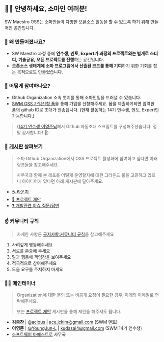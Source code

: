 ## 👋🏻 안녕하세요, 소마인 여러분!

SW Maestro OSS는 소마인들이 다양한 오픈소스 활동을 할 수 있도록 하기 위해 만들어진 공간입니다.


### 🔔 왜 만들어졌나요?

- SW Maestro 과정 중에 **연수생, 멘토, Expert가 과정의 프로젝트와는 별개로 스터디, 기술공유, 오픈 프로젝트를 진행**하는 공간입니다.
- **오픈소스 생태계에 소마 프로그램에서 산출된 코드를 통해 기여**하기 위한 기회를 잡는 목적으로도 만들었습니다.


### 🎉 어떻게 참여하나요?

- Github Organization 소속 뱃지를 통해 소마인임을 드러낼 수 있습니다. 
- [SWM OSS 가입신청 폼](https://forms.gle/HxyvQ7AeRQ98VqMw5)을 통해 가입을 신청해주세요. 폼을 제출하게되면 입력한 폼의 github ID로 초대가 전송됩니다.  (현재 활동하는 14기 연수생, 멘토, Expert만 가능합니다.)
> ([14기 연수생 이영준님](https://github.com/YoungJun-L)께서 Github 자동초대 스크립트를 구성해주셨습니다. 정말 감사합니다! 🙏)


### 👀 [게시판](https://github.com/orgs/SW-Maestro-OSS/discussions) 살펴보기

> 소마 Github Organization에서 OSS 프로젝트 활성화에 참여하고 싶다면 아래 링크들을 참고해주세요.
> 
> 사무국과 함께 본 레포를 어떻게 운영할지에 대한 그라운드 룰을 고민하고 있으니 아이디어가 있다면 아래 게시판에 달아주세요.

- [☕️ 라운지](https://github.com/orgs/SW-Maestro-OSS/discussions/categories/%EB%9D%BC%EC%9A%B4%EC%A7%80)
- [💬 프로젝트 제안](https://github.com/orgs/SW-Maestro-OSS/discussions/categories/%ED%94%84%EB%A1%9C%EC%A0%9D%ED%8A%B8-%EC%A0%9C%EC%95%88)
- [❓ 개발관련 이슈 질문/답변](https://github.com/orgs/SW-Maestro-OSS/discussions/categories/%EA%B0%9C%EB%B0%9C%EA%B4%80%EB%A0%A8-%EC%9D%B4%EC%8A%88-%EC%A7%88%EB%AC%B8-%EB%8B%B5%EB%B3%80)


### ☝️ 커뮤니티 규칙 

> 자세한 사항은 [공지사항:커뮤니티 규칙](https://github.com/orgs/SW-Maestro-OSS/discussions/3)을 참고해주세요

 1. 사려깊게 행동해주세요
 2. 서로를 존중해 주세요
 3. 말과 행동에 책임감을 보여주세요
 4. 적극적으로 참여해주세요
 5. 도움 요구를 주저하지 마세요


### 🏄‍♂️ 메인테이너

> Organization에 대한 문의 또는 비공개 요청이 필요한 경우, 아래의 이메일로 연락해주세요.
> 
> 또는 [프로젝트 제안](https://github.com/orgs/SW-Maestro-OSS/discussions/categories/open-source-%ED%94%84%EB%A1%9C%EC%A0%9D%ED%8A%B8-%EC%A0%9C%EC%95%88) 게시판을 통해 제안을 해주셔도 됩니다.

- **김종찬** | [@acious](https://github.com/acious) | ace.jckim@gmail.com (SWM 멘토)
- **이영준** | [@YoungJun-L](https://github.com/YoungJun-L) | kudasai4@gmail.com (SWM 14기 연수생)
- [소프트웨어 마에스트로](http://swmaestro.kr) 사무국

